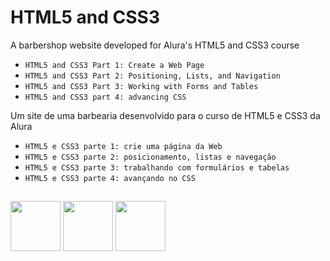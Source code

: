 # HTML5 and CSS3

A barbershop website developed for Alura's HTML5 and CSS3 course
- ``HTML5 and CSS3 Part 1: Create a Web Page``
- ``HTML5 and CSS3 Part 2: Positioning, Lists, and Navigation``
- ``HTML5 and CSS3 Part 3: Working with Forms and Tables``
- ``HTML5 and CSS3 part 4: advancing CSS``

Um site de uma barbearia desenvolvido para o curso de HTML5 e CSS3 da Alura
- ``HTML5 e CSS3 parte 1: crie uma página da Web``
- ``HTML5 e CSS3 parte 2: posicionamento, listas e navegação``
- ``HTML5 e CSS3 parte 3: trabalhando com formulários e tabelas``
- ``HTML5 e CSS3 parte 4: avançando no CSS``

##
<img src="https://cdn.jsdelivr.net/gh/devicons/devicon/icons/vscode/vscode-original-wordmark.svg" width="80" height="80"/> <img src="https://cdn.jsdelivr.net/gh/devicons/devicon/icons/html5/html5-plain-wordmark.svg" width="80" height="80"/> <img src="https://cdn.jsdelivr.net/gh/devicons/devicon/icons/css3/css3-plain-wordmark.svg" width="80" height="80"/> 


